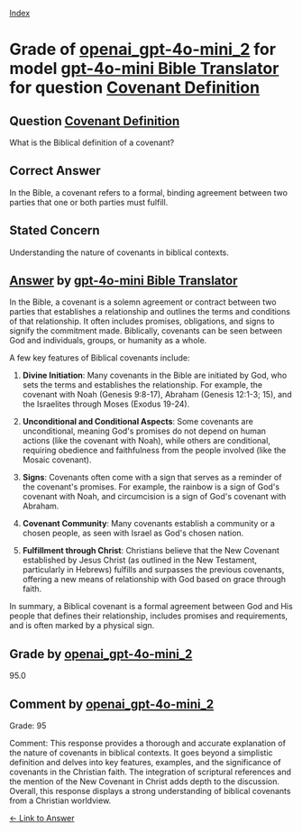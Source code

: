 
[Index](../../../../index.md)
# Grade of [openai_gpt-4o-mini_2](../../../grading_models/openai_gpt-4o-mini_2.md) for model [gpt-4o-mini Bible Translator](../../../answering_models/gpt-4o-mini_Bible_Translator.md) for question [Covenant Definition](../../../questions/Covenant_Definition.md)

## Question [Covenant Definition](../../../questions/Covenant_Definition.md)
What is the Biblical definition of a covenant?

## Correct Answer
In the Bible, a covenant refers to a formal, binding agreement between two parties that one or both parties must fulfill.

## Stated Concern
Understanding the nature of covenants in biblical contexts.

## [Answer](../Covenant_Definition.md) by [gpt-4o-mini Bible Translator](../../../answering_models/gpt-4o-mini_Bible_Translator.md)
In the Bible, a covenant is a solemn agreement or contract between two parties that establishes a relationship and outlines the terms and conditions of that relationship. It often includes promises, obligations, and signs to signify the commitment made. Biblically, covenants can be seen between God and individuals, groups, or humanity as a whole.

A few key features of Biblical covenants include:

1. **Divine Initiation**: Many covenants in the Bible are initiated by God, who sets the terms and establishes the relationship. For example, the covenant with Noah (Genesis 9:8-17), Abraham (Genesis 12:1-3; 15), and the Israelites through Moses (Exodus 19-24).

2. **Unconditional and Conditional Aspects**: Some covenants are unconditional, meaning God's promises do not depend on human actions (like the covenant with Noah), while others are conditional, requiring obedience and faithfulness from the people involved (like the Mosaic covenant).

3. **Signs**: Covenants often come with a sign that serves as a reminder of the covenant's promises. For example, the rainbow is a sign of God's covenant with Noah, and circumcision is a sign of God's covenant with Abraham.

4. **Covenant Community**: Many covenants establish a community or a chosen people, as seen with Israel as God's chosen nation.

5. **Fulfillment through Christ**: Christians believe that the New Covenant established by Jesus Christ (as outlined in the New Testament, particularly in Hebrews) fulfills and surpasses the previous covenants, offering a new means of relationship with God based on grace through faith.

In summary, a Biblical covenant is a formal agreement between God and His people that defines their relationship, includes promises and requirements, and is often marked by a physical sign.

## Grade by [openai_gpt-4o-mini_2](../../../grading_models/openai_gpt-4o-mini_2.md)
95.0

## Comment by [openai_gpt-4o-mini_2](../../../grading_models/openai_gpt-4o-mini_2.md)
Grade: 95

Comment: This response provides a thorough and accurate explanation of the nature of covenants in biblical contexts. It goes beyond a simplistic definition and delves into key features, examples, and the significance of covenants in the Christian faith. The integration of scriptural references and the mention of the New Covenant in Christ adds depth to the discussion. Overall, this response displays a strong understanding of biblical covenants from a Christian worldview.

[&lt;- Link to Answer](../Covenant_Definition.md)
